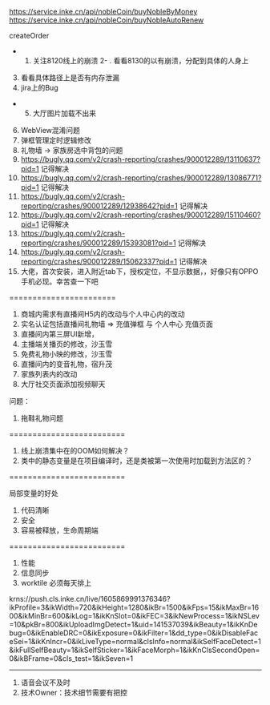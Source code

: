 https://service.inke.cn/api/nobleCoin/buyNobleByMoney
https://service.inke.cn/api/nobleCoin/buyNobleAutoRenew

createOrder

- 1. 关注8120线上的崩溃
2- . 看看8130的以有崩溃，分配到具体的人身上
3. 看看具体路径上是否有内存泄漏
4. jira上的Bug
- 5. 大厅图片加载不出来
6. WebView混淆问题
7. 弹框管理定时逻辑修改
8. 礼物墙 -> 家族房选中背包的问题
9. https://bugly.qq.com/v2/crash-reporting/crashes/900012289/13110637?pid=1 记得解决
10. https://bugly.qq.com/v2/crash-reporting/crashes/900012289/13086771?pid=1 记得解决
11. https://bugly.qq.com/v2/crash-reporting/crashes/900012289/12938642?pid=1 记得解决
12. https://bugly.qq.com/v2/crash-reporting/crashes/900012289/15110460?pid=1 记得解决
13. https://bugly.qq.com/v2/crash-reporting/crashes/900012289/15393081?pid=1 记得解决
14. https://bugly.qq.com/v2/crash-reporting/crashes/900012289/15062337?pid=1 记得解决
15. 大佬，首次安装，进入附近tab下，授权定位，不显示数据，，好像只有OPPO手机必现。幸苦查一下吧

=======================

1. 商城内需求有直播间H5内的改动与个人中心内的改动
2. 实名认证包括直播间礼物墙 => 充值弹框 与 个人中心 充值页面
3. 直播间内第三屏UI新增，
4. 主播端关播页的修改，沙玉雪
5. 免费礼物小映的修改，沙玉雪
6. 直播间内的变音礼物，宿升茂
7. 家族列表内的改动
8. 大厅社交页面添加视频聊天


问题：

1. 拖鞋礼物问题

=========================

1. 线上崩溃集中在的OOM如何解决？
2. 类中的静态变量是在项目编译时，还是类被第一次使用时加载到方法区的？


=========================

局部变量的好处
1. 代码清晰
2. 安全
3. 容易被释放，生命周期端

=========================

1. 性能
2. 信息同步
3. worktile 必须每天排上

krns://push.cls.inke.cn/live/1605869991376346?ikProfile=3&ikWidth=720&ikHeight=1280&ikBr=1500&ikFps=15&ikMaxBr=1600&ikMinBr=600&ikLog=1&ikKnSlot=0&ikFEC=3&ikNewProcess=1&ikNSLev=10&pkBr=800&ikUploadImgDetect=1&uid=141537039&ikBeauty=1&ikKnDebug=0&ikEnableDRC=0&ikExposure=0&ikFilter=1&dd_type=0&ikDisableFaceSei=1&ikKnIncr=0&ikLiveType=normal&clsInfo=normal&ikSelfFaceDetect=1&ikFullSelfBeauty=1&ikSelfSticker=1&ikFaceMorph=1&ikKnClsSecondOpen=0&ikBFrame=0&cls_test=1&ikSeven=1



-----------------

1. 语音会议不及时
2. 技术Owner：技术细节需要有把控


